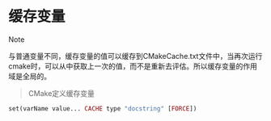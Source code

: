 # 缓存变量

> [!NOTE]
> 与普通变量不同，缓存变量的值可以缓存到CMakeCache.txt文件中，当再次运行cmake时，可以从中获取上一次的值，而不是重新去评估。所以缓存变量的作用域是全局的。

> CMake定义缓存变量

```php
set(varName value... CACHE type "docstring" [FORCE])
```
